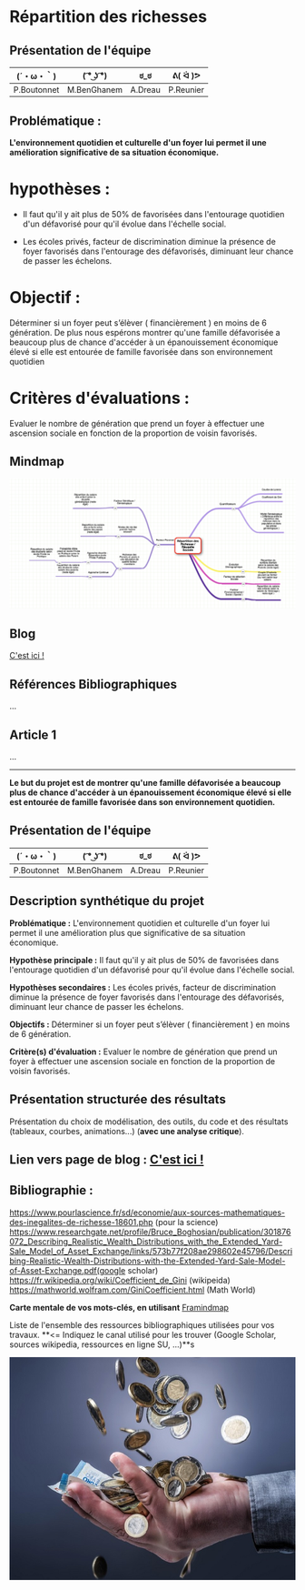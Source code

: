 # Répartition des richesses

## Présentation de l'équipe

|(´・ω・｀)| ( ͡° ͜ʖ ͡°) | ಠ_ಠ | ᕕ( ᐛ )ᕗ |
|-----|--|--|--|
|P.Boutonnet |M.BenGhanem| A.Dreau | P.Reunier|


## Problématique :

**L'environnement quotidien et culturelle d'un foyer lui permet il une amélioration significative de sa situation économique.**

# hypothèses :

- Il faut qu'il y ait plus de 50% de favorisées dans l'entourage quotidien d'un défavorisé pour qu'il évolue dans l'échelle social.

- Les écoles privés, facteur de discrimination diminue la présence de foyer favorisés dans l'entourage des défavorisés, diminuant leur chance de passer les échelons.

# Objectif :

Déterminer si un foyer peut s’élèver ( financièrement ) en moins de 6 génération. De plus nous espérons montrer qu'une famille défavorisée a beaucoup plus de chance d'accéder à un épanouissement économique élevé si elle est entourée de famille favorisée dans son environnement quotidien

# Critères d'évaluations :

Evaluer le nombre de génération que prend un foyer à effectuer une ascension sociale en fonction de la proportion de voisin favorisés.

## Mindmap

![alt text](https://github.com/ARE2020-G10G11/Richesse/blob/master/mindmap.png)

## Blog

<a href="blog.html"> C'est ici ! </a>

## Références Bibliographiques

...


## Article 1

...
***************


**Le but du projet est de montrer qu'une famille défavorisée a beaucoup plus de chance d'accéder à un épanouissement économique élevé si elle est entourée de famille favorisée dans son environnement quotidien.**

## Présentation de l'équipe

|(´・ω・｀)| ( ͡° ͜ʖ ͡°) | ಠ_ಠ | ᕕ( ᐛ )ᕗ |
|-----|--|--|--|
|P.Boutonnet |M.BenGhanem| A.Dreau | P.Reunier|

 
## Description synthétique du projet

**Problématique :** 
L'environnement quotidien et culturelle d'un foyer lui permet il une amélioration plus que significative de sa situation économique.

**Hypothèse principale :**
Il faut qu'il y ait plus de 50% de favorisées dans l'entourage quotidien d'un défavorisé pour qu'il évolue dans l'échelle social.

**Hypothèses secondaires :** 
Les écoles privés, facteur de discrimination diminue la présence de foyer favorisés dans l'entourage des défavorisés, diminuant leur chance de passer les échelons.

**Objectifs :**
Déterminer si un foyer peut s’élèver ( financièrement ) en moins de 6 génération. 




**Critère(s) d'évaluation :**
Evaluer le nombre de génération que prend un foyer à effectuer une ascension sociale en fonction de la proportion de voisin favorisés.


## Présentation structurée des résultats

Présentation du choix de modélisation, des outils, du code et des résultats (tableaux, courbes, animations...) (**avec une analyse critique**).

## Lien vers page de blog : <a href="blog.html"> C'est ici ! </a>

## Bibliographie :
https://www.pourlascience.fr/sd/economie/aux-sources-mathematiques-des-inegalites-de-richesse-18601.php (pour la science)
https://www.researchgate.net/profile/Bruce_Boghosian/publication/301876072_Describing_Realistic_Wealth_Distributions_with_the_Extended_Yard-Sale_Model_of_Asset_Exchange/links/573b77f208ae298602e45796/Describing-Realistic-Wealth-Distributions-with-the-Extended-Yard-Sale-Model-of-Asset-Exchange.pdf(google scholar)
https://fr.wikipedia.org/wiki/Coefficient_de_Gini (wikipeida)
https://mathworld.wolfram.com/GiniCoefficient.html (Math World)


**Carte mentale de vos mots-clés, en utilisant** <a href="https://framindmap.org/mindmaps/index.html">Framindmap </a> 

Liste de l'ensemble des ressources bibliographiques utilisées pour vos travaux. **<= Indiquez le canal utilisé pour les trouver (Google Scholar, sources wikipedia, ressources en ligne SU, ...)**s

![alt text](https://github.com/ARE2020-G10G11/Richesse/blob/master/argent-dieu.jpg)
